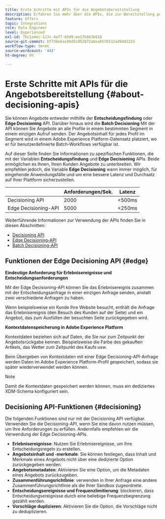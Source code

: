 ```yaml
---
title: Erste Schritte mit APIs für die Angebotsbereitstellung
description: Erfahren Sie mehr über die APIs, die zur Bereitstellung personalisierter Angebote verfügbar sind.
feature: Offers
topic: Integrations
role: Data Engineer
level: Experienced
exl-id: 7bc1a4ec-113c-4af7-b549-ee17b843b818
source-git-commit: bf738ebac09d5c852872a8ea85f6532ad9d4222d
workflow-type: tm+mt
source-wordcount: '442'
ht-degree: 0%

---
```


# Erste Schritte mit APIs für die Angebotsbereitstellung {#about-decisioning-apis}

Sie können Angebote entweder mithilfe der **Entscheidungsfindung** oder **Edge Decisioning** API. Darüber hinaus wird die **Batch Decisioning** Mit der API können Sie Angebote an alle Profile in einem bestimmten Segment in einem einzigen Aufruf senden. Der Angebotsinhalt für jedes Profil im Segment wird in einem Adobe Experience Platform-Datensatz platziert, wo er für benutzerdefinierte Batch-Workflows verfügbar ist.

Auf dieser Seite finden Sie Informationen zu spezifischen Funktionen, die mit der Variablen **Entscheidungsfindung** und **Edge Decisioning** APIs. Beide ermöglichen es Ihnen, Ihren Kunden Angebote zu unterbreiten. Wir empfehlen jedoch, die Variable **Edge Decisioning** wann immer möglich, für eingehende Anwendungsfälle und um eine bessere Latenz und Durchsatz auf Ihrer Plattform sicherzustellen.

|  | Anforderungen/Sek. | Latenz |
|---|---|---|
| Decisioning API | 2000 | &lt;500ms |
| Edge Decisioning-API | 5000 | &lt;250ms |

Weiterführende Informationen zur Verwendung der APIs finden Sie in diesen Abschnitten:
* [Decisioning API](decisioning-api.md)
* [Edge Decisioning-API](edge-decisioning-api.md)
* [Batch Decisioning-API](batch-decisioning-api.md)

## Funktionen der Edge Decisioning API {#edge}

**Eindeutige Anforderung für Erlebnisereignisse und Entscheidungsanforderungen**

Mit der Edge Decisioning-API können Sie das Erlebnisereignis zusammen mit der Entscheidungsanfrage in einer einzigen Anfrage senden, anstatt zwei verschiedene Anfragen zu haben.

Wenn beispielsweise ein Kunde Ihre Website besucht, enthält die Anfrage das Erlebnisereignis (den Besuch des Kunden auf der Seite) und ein Angebot, das zum Ausfüllen der besuchten Seite zurückgegeben wird.

**Kontextdatenspeicherung in Adobe Experience Platform**

Kontextdaten beziehen sich auf Daten, die Sie nur zum Zeitpunkt der Angebotsrückgabe kennen. Beispielsweise die Farbe des gekauften Artikels, das Wetter zum Zeitpunkt des Kaufs usw.

Beim Übergeben von Kontextdaten mit einer Edge Decisioning-API-Anfrage werden Daten im Adobe Experience Platform-Profil gespeichert, sodass sie später wiederverwendet werden können.

>[!NOTE]
>
>Damit die Kontextdaten gespeichert werden können, muss ein dediziertes XDM-Schema konfiguriert sein.

## Decisioning API-Funktionen {#decisioning}

Die folgenden Funktionen sind nur mit der Decisioning API verfügbar. Verwenden Sie die Decisioning-API, wenn Sie eine davon nutzen müssen, um Ihre Anforderungen zu erfüllen. Andernfalls empfehlen wir die Verwendung der Edge Decisioning-APIs.

* **Erlebnisereignisse**: Nutzen Sie Erlebnisereignisse, um Ihre Entscheidungsregeln zu erstellen.
* **Angebotsinhalt und -merkmale**: Sie können festlegen, dass Inhalt und Merkmale eines Angebots nicht über eine dedizierte Option zurückgegeben werden.
* **Angebotsmetadaten**: Aktivieren Sie eine Option, um die Metadaten eines Angebots zurückzugeben.
* **Zusammenführungsrichtlinie**: verwenden in Ihrer Anfrage eine andere Zusammenführungsrichtlinie als die Ihrer Sandbox zugeordnete.
* **Entscheidungsereignisse und Frequenzlimitierung**: blockieren, dass Entscheidungsereignisse durch eine beliebige Frequenzbegrenzung gezählt werden.
* **Vorschläge duplizieren**: Aktivieren Sie die Option, die Vorschläge nicht zu deduplizieren.
